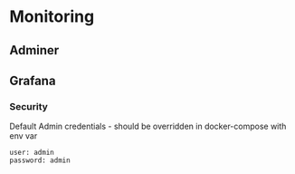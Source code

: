 # Monitoring

## Adminer

## Grafana

### Security
Default Admin credentials - should be overridden in docker-compose with env var
```
user: admin
password: admin
```